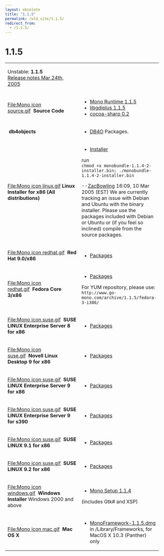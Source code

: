 ```yaml
---
layout: obsolete
title: "1.1.5"
permalink: /old_site/1.1.5/
redirect_from:
  - /1.1.5/
---
```


1.1.5
=====

<table>
<col width="50%" />
<col width="50%" />
<tbody>
<tr class="odd">
<td align="left"><p>Unstable: <strong>1.1.5</strong><br /> <a href="http://go-mono.com/archive/1.1.5">Release notes Mar 24th, 2005</a></p></td>
<td align="left"></td>
</tr>
<tr class="even">
<td align="left"><p><a href="/index.php?title=Special:Upload&amp;wpDestFile=Mono_icon_source.gif" title="File:Mono icon source.gif">File:Mono icon source.gif</a>  <strong>Source Code</strong></p></td>
<td align="left"><ul>
<li><a href="http://www.go-mono.com/archive/1.1.5/mono-1.1.5.tar.gz">Mono Runtime 1.1.5</a></li>
<li><a href="http://www.go-mono.com/archive/1.1.5/libgdiplus-1.1.5.tar.gz">libgdiplus 1.1.5</a></li>
<li><a href="http://www.go-mono.com/archive/1.1.4/cocoa-sharp-0.2.tgz">cocoa-sharp 0.2</a></li>
</ul></td>
</tr>
<tr class="odd">
<td align="left"><p> <strong>db4objects</strong></p></td>
<td align="left"><ul>
<li><a href="{{site.github.url}}/old_site/DB4O" title="DB4O">DB4O</a> Packages.</li>
</ul></td>
</tr>
<tr class="even">
<td align="left"><p><a href="/index.php?title=Special:Upload&amp;wpDestFile=Mono_icon_linux.gif" title="File:Mono icon linux.gif">File:Mono icon linux.gif</a> <strong>Linux Installer for x86 (All distributions)</strong></p></td>
<td align="left"><ul>
<li><a href="http://www.go-mono.com/archive/1.1.4/installer/monobundle-1.1.4-2-installer.bin">Installer</a></li>
</ul>
<p>run<br /> <code>chmod +x monobundle-1.1.4-2-installer.bin; ./monobundle-1.1.4-2-installer.bin</code></p>
<p>--<a href="{{site.github.url}}/old_site/User:ZacBowling" title="User:ZacBowling">ZacBowling</a> 16:09, 10 Mar 2005 (EST) We are currently tracking an issue with Debian and Ubuntu with the binary installer. Please use the packages included with Debian or Ubuntu or (if you feel so inclined) compile from the source packages.</p></td>
</tr>
<tr class="odd">
<td align="left"><p><a href="/index.php?title=Special:Upload&amp;wpDestFile=Mono_icon_redhat.gif" title="File:Mono icon redhat.gif">File:Mono icon redhat.gif</a>  <strong>Red Hat 9.0/x86</strong></p></td>
<td align="left"><ul>
<li><a href="http://www.go-mono.com/archive/1.1.5/redhat-9-i386">Packages</a></li>
</ul></td>
</tr>
<tr class="even">
<td align="left"><p><a href="/index.php?title=Special:Upload&amp;wpDestFile=Mono_icon_redhat.gif" title="File:Mono icon redhat.gif">File:Mono icon redhat.gif</a>  <strong>Fedora Core 3/x86</strong></p></td>
<td align="left"><ul>
<li><a href="http://www.go-mono.com/archive/1.1.5/fedora-3-i386">Packages</a></li>
</ul>
<p>For YUM repository, please use: <br /> <code>http://www.go-mono.com/archive/1.1.5/fedora-3-i386/</code></p></td>
</tr>
<tr class="odd">
<td align="left"><p><a href="/index.php?title=Special:Upload&amp;wpDestFile=Mono_icon_suse.gif" title="File:Mono icon suse.gif">File:Mono icon suse.gif</a>  <strong>SUSE LINUX Enterprise Server 8 for x86</strong></p></td>
<td align="left"><ul>
<li><a href="http://www.go-mono.com/archive/1.1.5/sles-8-i386/">Packages</a></li>
</ul></td>
</tr>
<tr class="even">
<td align="left"><p><a href="/index.php?title=Special:Upload&amp;wpDestFile=Mono_icon_suse.gif" title="File:Mono icon suse.gif">File:Mono icon suse.gif</a>  <strong>Novell Linux Desktop 9 for x86</strong></p></td>
<td align="left"><ul>
<li><a href="http://www.go-mono.com/archive/1.1.5/nld-9-i586/">Packages</a></li>
</ul></td>
</tr>
<tr class="odd">
<td align="left"><p><a href="/index.php?title=Special:Upload&amp;wpDestFile=Mono_icon_suse.gif" title="File:Mono icon suse.gif">File:Mono icon suse.gif</a>  <strong>SUSE LINUX Enterprise Server 9 for x86</strong></p></td>
<td align="left"><ul>
<li><a href="http://www.go-mono.com/archive/1.1.5/sles-9-i586/">Packages</a></li>
</ul></td>
</tr>
<tr class="even">
<td align="left"><p><a href="/index.php?title=Special:Upload&amp;wpDestFile=Mono_icon_suse.gif" title="File:Mono icon suse.gif">File:Mono icon suse.gif</a>  <strong>SUSE LINUX Enterprise Server 9 for s390</strong></p></td>
<td align="left"><ul>
<li><a href="http://www.go-mono.com/archive/1.1.5/sles-9-s390/">Packages</a></li>
</ul></td>
</tr>
<tr class="odd">
<td align="left"><p><a href="/index.php?title=Special:Upload&amp;wpDestFile=Mono_icon_suse.gif" title="File:Mono icon suse.gif">File:Mono icon suse.gif</a>  <strong>SUSE LINUX 9.1 for x86</strong></p></td>
<td align="left"><ul>
<li><a href="http://www.go-mono.com/archive/1.1.5/suse-91-i586/">Packages</a></li>
</ul></td>
</tr>
<tr class="even">
<td align="left"><p><a href="/index.php?title=Special:Upload&amp;wpDestFile=Mono_icon_suse.gif" title="File:Mono icon suse.gif">File:Mono icon suse.gif</a>  <strong>SUSE LINUX 9.2 for x86</strong></p></td>
<td align="left"><ul>
<li><a href="http://www.go-mono.com/archive/1.1.5/suse-92-i586/">Packages</a></li>
</ul></td>
</tr>
<tr class="odd">
<td align="left"><p><a href="/index.php?title=Special:Upload&amp;wpDestFile=Mono_icon_windows.gif" title="File:Mono icon windows.gif">File:Mono icon windows.gif</a>  <strong>Windows Installer</strong> Windows 2000 and above</p></td>
<td align="left"><ul>
<li><a href="http://www.go-mono.com/archive/1.1.4/windows/mono-1.1.4-gtksharp-1.9.2-win32-0.2.exe">Mono Setup 1.1.4</a></li>
</ul>
<p>(includes Gtk# and XSP)</p></td>
</tr>
<tr class="even">
<td align="left"><p><a href="/index.php?title=Special:Upload&amp;wpDestFile=Mono_icon_mac.gif" title="File:Mono icon mac.gif">File:Mono icon mac.gif</a>  <strong>Mac OS X</strong></p></td>
<td align="left"><ul>
<li><a href="http://www.go-mono.com/archive/1.1.5/macos/MonoFramework-1.1.5.dmg">MonoFramework-1.1.5.dmg</a> in /Library/Frameworks, for MacOS X 10.3 (Panther) only</li>
</ul></td>
</tr>
</tbody>
</table>



